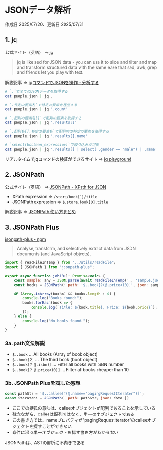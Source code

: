 # JSONデータ解析

作成日 2025/07/20、更新日 2025/07/31

## 1. jq

公式サイト（英語） => [jq](https://jqlang.org/)

> jq is like sed for JSON data - you can use it to slice and filter and map and transform structured data with the same ease that sed, awk, grep and friends let you play with text.

解説記事 => [jqコマンドでJSONを操作・分析する](https://zenn.dev/oreo2990/articles/49a20a09517d90)

```bash
# `.`で全てのJSONデータを取得する
cat people.json | jq .

# `.特定の要素名`で特定の要素を種痘する
cat people.json | jq '.count'

# `.配列の要素名[]`で配列の要素を取得する
cat people.json | jq '.results[]'

# `.配列名[].特定の要素名`で配列内の特定の要素を取得する
cat people.json | jq '.results[].name'

# `select(boolean_expression)`で絞り込みが可能
cat people.json | jq '.results[] | select( .gender == "male") | .name'
```

リアルタイムでjqコマンドの検証ができるサイト => [jq playground](https://play.jqlang.org/s/KsJNDSeALRk)

## 2. JSONPath

公式サイト（英語） => [JSONPath - XPath for JSON](https://goessner.net/articles/JsonPath/)

- XPath expression => `/store/book[1]/title`
- JSONPath expression => `$.store.book[0].title`

解説記事 => [JSONPath 使い方まとめ](https://qiita.com/takkii1010/items/0ce1c834d3a73496ccef)

## 3. JSONPath Plus

[jsonpath-plus - npm](https://www.npmjs.com/package/jsonpath-plus)

> Analyse, transform, and selectively extract data from JSON documents (and JavaScript objects).

```javascript
import { readFileInTemp } from "../utils/readFile";
import { JSONPath } from "jsonpath-plus";

export async function job13(): Promise<void> {
    const sample: any = JSON.parse(await readFileInTemp('', 'sample.json'));
    const books = JSONPath({ path: '$..book[?(@.price<10)]', json: sample });

    if (Array.isArray(books) && books.length > 0) {
        console.log("Books found:");
        books.forEach(book => {
            console.log(`Title: ${book.title}, Price: ${book.price}`);
        });
    } else {
        console.log("No books found.");
    }
}
```

### 3a. path文法解説

- `$..book` ... All books (Array of book object)
- `$..book[2]` ... The third book (book object)
- `$..book[?(@.isbn)]` ... Filter all books with ISBN number
- `$..book[?(@.price<10)]` ... Filter all books cheaper than 10

### 3b. JSONPath Plusを試した感想

```javascript
const pathStr = '$..callee[?(@.name=="pagingRequestIterator")]';
const iterators = JSONPath({ path: pathStr, json: data });
```

- ここでの括弧の意味は、calleeオブジェクトが配列であることを示している
- 残念ながら、calleeは配列ではなく、単一のオブジェクトである
- この書き方では、nameプロパティが"pagingRequestIterator"のcalleeオブジェクトを探すことができない
- 条件に沿う単一オブジェクトを探す書き方がわからない

JSONPathは、ASTの解析に不向きである
